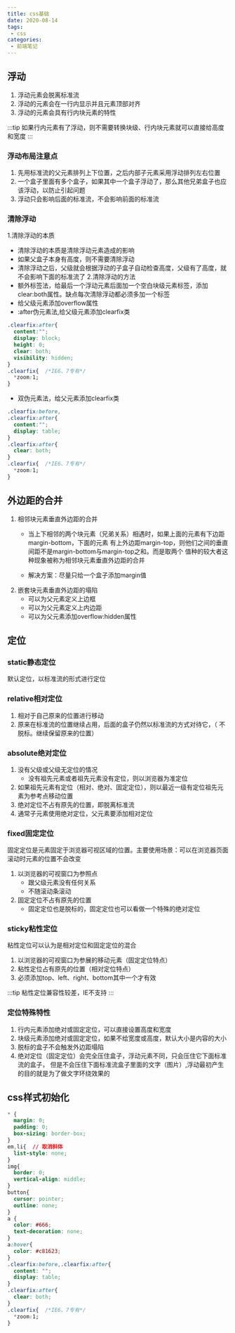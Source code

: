 ```yaml
---
title: css基础
date: 2020-08-14
tags:
 - css
categories:
 - 前端笔记
---
```


## 浮动
1. 浮动元素会脱离标准流
2. 浮动的元素会在一行内显示并且元素顶部对齐
3. 浮动的元素会具有行内块元素的特性

:::tip
如果行内元素有了浮动，则不需要转换块级、行内块元素就可以直接给高度和宽度
:::

### 浮动布局注意点
1. 先用标准流的父元素排列上下位置，之后内部子元素采用浮动排列左右位置
2. 一个盒子里面有多个盒子，如果其中一个盒子浮动了，那么其他兄弟盒子也应该浮动，以防止引起问题
3. 浮动只会影响后面的标准流，不会影响前面的标准流

### 清除浮动
1.清除浮动的本质
* 清除浮动的本质是清除浮动元素造成的影响
* 如果父盒子本身有高度，则不需要清除浮动
* 清除浮动之后，父级就会根据浮动的子盒子自动检查高度，父级有了高度，就不会影响下面的标准流了
2.清除浮动的方法
* 额外标签法，给最后一个浮动元素后面加一个空白块级元素标签，添加clear:both属性。缺点每次清除浮动都必须多加一个标签
* 给父级元素添加overflow属性
* :after伪元素法,给父级元素添加clearfix类
```css
.clearfix:after{
  content:"";
  display: block;
  height: 0;
  clear: both;
  visibility: hidden;
}
.clearfix{  /*IE6、7专有*/
  *zoom:1;
}
```
* 双伪元素法，给父元素添加clearfix类
```css
.clearfix:before,
.clearfix:after{
  content:"";
  display: table;
}
.clearfix:after{
  clear: both;
}
.clearfix{  /*IE6、7专有*/
  *zoom:1;
}
```

## 外边距的合并
1. 相邻块元素垂直外边距的合并
    * 当上下相邻的两个块元素（兄弟关系）相遇时，如果上面的元素有下边距margin-bottom，下面的元素
有上外边距margin-top，则他们之间的垂直间距不是margin-bottom与margin-top之和。而是取两个
值种的较大者这种现象被称为相邻块元素垂直外边距的合并

    * 解决方案：尽量只给一个盒子添加margin值
2. 嵌套块元素垂直外边距的塌陷
    * 可以为父元素定义上边框
    * 可以为父元素定义上内边距
    * 可以为父元素添加overflow:hidden属性

## 定位
### static静态定位
默认定位，以标准流的形式进行定位
### relative相对定位
1. 相对于自己原来的位置进行移动
2. 原来在标准流的位置继续占用，后面的盒子仍然以标准流的方式对待它，（ 不脱标。继续保留原来的位置）
### absolute绝对定位
1. 没有父级或父级无定位的情况
    * 没有祖先元素或者祖先元素没有定位，则以浏览器为准定位
2. 如果祖先元素有定位（相对、绝对、固定定位），则以最近一级有定位祖先元素为参考点移动位置
3. 绝对定位不占有原先的位置，即脱离标准流
4. 通常子元素使用绝对定位，父元素要添加相对定位
### fixed固定定位
固定定位是元素固定于浏览器可视区域的位置。主要使用场景：可以在浏览器页面滚动时元素的位置不会改变
1. 以浏览器的可视窗口为参照点
    * 跟父级元素没有任何关系
    * 不随滚动条滚动
2. 固定定位不占有原先的位置
    * 固定定位也是脱标的，固定定位也可以看做一个特殊的绝对定位
### sticky粘性定位
粘性定位可以认为是相对定位和固定定位的混合
1. 以浏览器的可视窗口为参展的移动元素（固定定位特点）
2. 粘性定位占有原先的位置（相对定位特点）
3. 必须添加top、left、right、bottom其中一个才有效

:::tip
粘性定位兼容性较差，IE不支持
:::

### 定位特殊特性
1. 行内元素添加绝对或固定定位，可以直接设置高度和宽度
2. 块级元素添加绝对或固定定位，如果不给宽度或高度，默认大小是内容的大小
3. 脱标的盒子不会触发外边距塌陷
4. 绝对定位（固定定位）会完全压住盒子，浮动元素不同，只会压住它下面标准流的盒子，
但是不会压住下面标准流盒子里面的文字（图片）,浮动最初产生的目的就是为了做文字环绕效果的

## css样式初始化
```css
* {   
  margin: 0;
  padding: 0;
  box-sizing: border-box;
}
em,li{  // 取消斜体
  list-style: none;
}
img{  
  border: 0;
  vertical-align: middle;
}
button{ 
  cursor: pointer;
  outline: none;
}
a {
  color: #666;
  text-decoration: none;
}
a:hover{
  color: #c81623;
}
.clearfix:before,.clearfix:after{
  content: "";
  display: table;
}
.clearfix:after{
  clear: both;
}
.clearfix{  /*IE6、7专有*/
  *zoom:1;
}
```